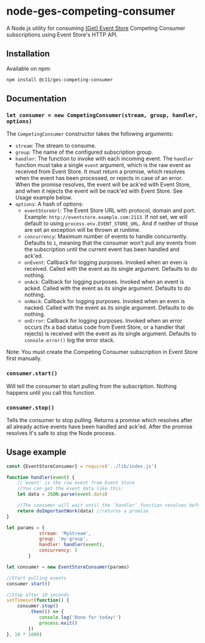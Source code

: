 # node-ges-competing-consumer

A Node.js utility for consuming [(Get) Event Store](https://geteventstore.com) Competing Consumer subscriptions using Event Store's HTTP API.


## Installation

Available on npm:

```sh
npm install @c11/ges-competing-consumer
```

## Documentation

### `let consumer = new CompetingConsumer(stream, group, handler, options)`

The `CompetingConsumer` constructor takes the following arguments:

- `stream`: The stream to consume.
- `group`: The name of the configured subscription group.
- `handler`: The function to invoke with each incoming event. The `handler` function must take a single `event` argument, which is the raw event as received from Event Store. It must return a promise, which resolves when the event has been processed, or rejects in case of an error. When the promise resolves, the event will be ack'ed with Event Store, and when it rejects the event will be nack'ed with Event Store. See Usage example below.
- `options`: A hash of options:
    - `eventStoreUrl`: The Event Store URL with protocol, domain and port. Example: `http://eventstore.example.com:2113`. If not set, we will default to using `process.env.EVENT_STORE_URL`. And if neither of those are set an exception will be thrown at runtime.
    - `concurrency`: Maximum number of events to handle concurrently. Defaults to `1`, meaning that the consumer won't pull any events from the subscription until the current event has been handled and ack'ed.
    - `onEvent`: Callback for logging purposes. Invoked when an even is received. Called with the event as its single argument. Defaults to do nothing.
    - `onAck`: Callback for logging purposes. Invoked when an event is acked. Called with the event as its single argument. Defaults to do nothing.
    - `onNack`: Callback for logging purposes. Invoked when an even is nacked. Called with the event as its single argument. Defaults to do nothing.
    - `onError`: Callback for logging purposes. Invoked when an error occurs (fx a bad status code from Event Store, or a handler that rejects) is received with the event as its single argument. Defaults to `console.error()` log the error stack.


Note: You must create the Competing Consumer subscription in Event Store first manually.


### `consumer.start()`

Will tell the consumer to start pulling from the subscription. Nothing happens until you call this function.


### `consumer.stop()`

Tells the consumer to stop pulling. Returns a promise which resolves after all already active events have been handled and ack'ed. After the promise resolves it's safe to stop the Node process.


## Usage example

```js
const {EventStoreConsumer} = require('../lib/index.js')

function handler(event) {
    //`event` is the raw event from Event Store
    //You can get the event data like this:
    let data = JSON.parse(event.data)

    //The consumer will wait until the `handler` function resolves before ack'ing to Event Store
    return doImportantWork(data) //returns a promise
}

let params = {
            stream: 'MyStream',
            group: 'my-group',
            handler: handler(event),
            concurrency: 5
        }

let consumer = new EventStoreConsumer(params)

//Start pulling events
consumer.start()

//Stop after 10 seconds
setTimeout(function() {
    consumer.stop()
        .then(() => {
            console.log('Done for today!')
            process.exit()
        })
}, 10 * 1000)
```
